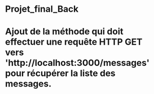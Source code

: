 # Projet_final_Back
# Ajout de la méthode qui doit effectuer une requête HTTP GET vers 'http://localhost:3000/messages' pour récupérer la liste des messages.
